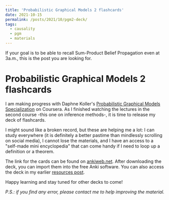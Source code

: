```yaml
---
title: 'Probabilistic Graphical Models 2 flashcards'
date: 2021-10-15
permalink: /posts/2021/10/pgm2-deck/
tags:
  - causality
  - pgm
  - materials
---
```


If your goal is to be able to recall Sum-Product Belief Propagation even at 3a.m., this is the post you are looking for.

# Probabilistic Graphical Models 2 flashcards

I am making progress with Daphne Koller's [Probabilistic Graphical Models Specialization](https://www.coursera.org/specializations/probabilistic-graphical-models) on Coursera. As I finished watching the lectures in the second course -this one on inference methods-, it is time to release my deck of flashcards.

I might sound like a broken record, but these are helping me a lot: I can study everywhere (it is definitely a better pastime than mindlessly scrolling on social media), I cannot lose the materials, and I have an access to a "self-made mini encyclopedia" that can come handy if I need to loop up a definition or a theorem.

The link for the cards can be found on [ankiweb.net](https://ankiweb.net/shared/info/1717392494). After downloading the deck, you can import them into the free Anki software. You can also access the deck in my earlier [resources post](/posts/2021/09/causality-resources/).

Happy learning and stay tuned for other decks to come!

*P.S.: if you find any error, please contact me to help improving the material.*